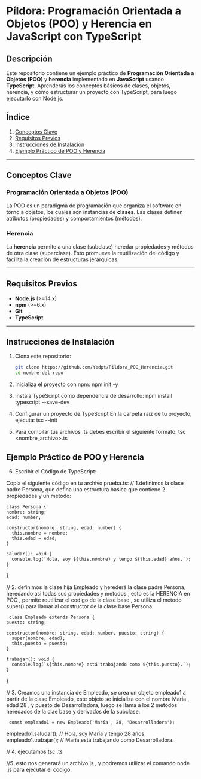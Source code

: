# **Píldora: Programación Orientada a Objetos (POO) y Herencia en JavaScript con TypeScript**

## **Descripción**

Este repositorio contiene un ejemplo práctico de **Programación Orientada a Objetos (POO)** y **herencia** implementado en **JavaScript** usando **TypeScript**. Aprenderás los conceptos básicos de clases, objetos, herencia, y cómo estructurar un proyecto con TypeScript, para luego ejecutarlo con Node.js.

## **Índice**

1. [Conceptos Clave](#conceptos-clave)
2. [Requisitos Previos](#requisitos-previos)
3. [Instrucciones de Instalación](#instrucciones-de-instalación)
4. [Ejemplo Práctico de POO y Herencia](#ejemplo-práctico-de-poo-y-herencia)


---

## **Conceptos Clave**

### **Programación Orientada a Objetos (POO)**
La POO es un paradigma de programación que organiza el software en torno a objetos, los cuales son instancias de **clases**. Las clases definen atributos (propiedades) y comportamientos (métodos).

### **Herencia**
La **herencia** permite a una clase (subclase) heredar propiedades y métodos de otra clase (superclase). Esto promueve la reutilización del código y facilita la creación de estructuras jerárquicas.

---

## **Requisitos Previos**

- **Node.js** (>=14.x)
- **npm** (>=6.x)
- **Git**
- **TypeScript**

---

## **Instrucciones de Instalación**

1. Clona este repositorio:
   ```bash
   git clone https://github.com/Yedpt/Pildora_POO_Herencia.git
   cd nombre-del-repo
2. Inicializa el proyecto con npm:
   npm init -y

3. Instala TypeScript como dependencia de desarrollo:
    npm install typescript --save-dev

4. Configurar un proyecto de TypeScript En la carpeta raíz de tu proyecto, ejecuta:
   tsc --init
   
5. Para compilar tus archivos .ts debes escribir el siguiente formato:
   tsc <nombre_archivo>.ts

## **Ejemplo Práctico de POO y Herencia**
 6. Escribir el Código de TypeScript:
    
Copia el siguiente código en tu archivo prueba.ts:
// 1.definimos la clase padre Persona, que defina una estructura basica que contiene 2 propiedades y un metodo:

    class Persona {
    nombre: string;
    edad: number;
  
    constructor(nombre: string, edad: number) {
      this.nombre = nombre;
      this.edad = edad;
    }
  
    saludar(): void {
      console.log(`Hola, soy ${this.nombre} y tengo ${this.edad} años.`);
    }
  }


// 2. definimos la clase hija Empleado y herederá la clase padre Persona, heredando asi todas sus propiedades y metodos , esto es la HERENCIA en POO , permite reutilizar el codigo de la clase base , se utiliza el metodo super() para llamar al constructor de la clase base Persona: 


     class Empleado extends Persona {
    puesto: string;
  
    constructor(nombre: string, edad: number, puesto: string) {
      super(nombre, edad);
      this.puesto = puesto;
    }
  
    trabajar(): void {
      console.log(`${this.nombre} está trabajando como ${this.puesto}.`);
    }
  }


// 3. Creamos una instancia de Empleado, se crea un objeto empleado1 a partir de la clase Empleado, este objeto se inicializa con el nombre Maria , edad 28 , y puesto de Desarrolladora, luego se llama a los 2 metodos heredados de la clae base y derivados de la subclase:

     const empleado1 = new Empleado('María', 28, 'Desarrolladora');
  empleado1.saludar();  // Hola, soy María y tengo 28 años.
  empleado1.trabajar(); // María está trabajando como Desarrolladora.
    

// 4. ejecutamos tsc <nombre>.ts

//5. esto nos generará un archivo js , y podremos utilizar el comando node <nombre>.js para ejecutar el codigo.
